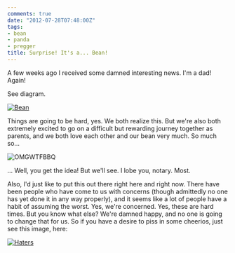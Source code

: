 ```yaml
---
comments: true
date: "2012-07-28T07:48:00Z"
tags:
- bean
- panda
- pregger
title: Surprise! It's a... Bean!
---
```


A few weeks ago I received some damned interesting news. I'm a dad! Again!

See diagram.

[![Bean](/img/2012/onebean_s.jpg)](/img/2012/onebean.jpg)

Things are going to be hard, yes. We both realize this. But we're also both
extremely excited to go on a difficult but rewarding journey together as
parents, and we both love each other and our bean very much. So much so...

![OMGWTFBBQ](/img/2012/twobeans.jpg)

... Well, you get the idea! But we'll see. I lobe you, notary. Most.

Also, I'd just like to put this out there right here and right now. There have
been people who have come to us with concerns (though admittedly no one has yet
done it in any way properly), and it seems like a lot of people have a habit of
assuming the worst. Yes, we're concerned. Yes, these are hard times. But you
know what else? We're damned happy, and no one is going to change that for us.
So if you have a desire to piss in some cheerios, just see this image, here:

[![Haters](/img/2012/haters_s.jpg)](/img/2012/haters.jpg)
